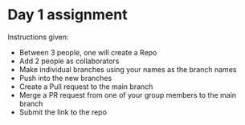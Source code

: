 # Day 1 assignment

Instructions given:
- Between 3 people, one will create a Repo
- Add 2 people as collaborators
- Make individual branches using your names as the branch names
- Push into the new branches
- Create a Pull request to the main branch
- Merge a PR request from one of your group members to the main branch
- Submit the link to the repo
